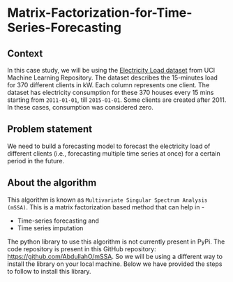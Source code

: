 # Matrix-Factorization-for-Time-Series-Forecasting

## Context
In this case study, we will be using the [Electricity Load dataset](https://archive.ics.uci.edu/ml/datasets/ElectricityLoadDiagrams20112014#) from UCI Machine Learning Repository. The dataset describes the 15-minutes load for 370 different clients in kW. Each column represents one client. The dataset has electricity consumption for these 370 houses every 15 mins starting from `2011-01-01`, till `2015-01-01`. Some clients are created after 2011. In these cases, consumption was considered zero.

## Problem statement
We need to build a forecasting model to forecast the electricity load of different clients (i.e., forecasting multiple time series at once) for a certain period in the future.

## About the algorithm
This algorithm is known as `Multivariate Singular Spectrum Analysis (mSSA)`. This is a matrix factorization based method that can help in -
- Time-series forecasting and
- Time series imputation

The python library to use this algorithm is not currently present in PyPi. The code repository is present in this GitHub repository: https://github.com/AbdullahO/mSSA. So we will be using a different way to install the library on your local machine. Below we have provided the steps to follow to install this library.
